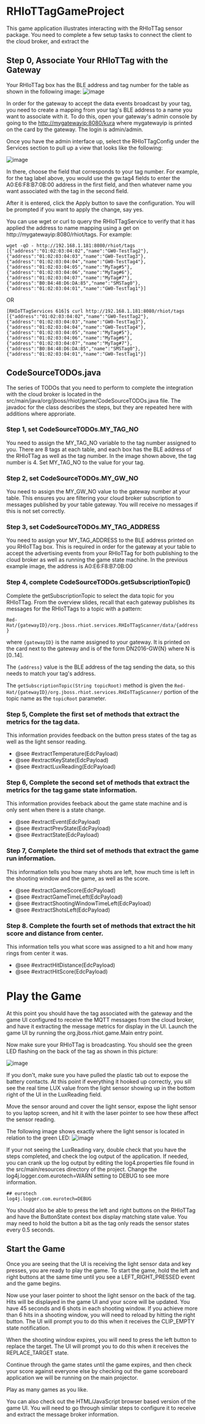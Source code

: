 # RHIoTTagGameProject

This game application illustrates interacting with the RHIoTTag sensor package. You need to complete a few setup tasks to connect the client to the cloud broker, and extract the 

## Step 0, Associate Your RHIoTTag with the Gateway
Your RHIoTTag box has the BLE address and tag number for the table as shown in the following image:
![image](src/main/resources/TagLabel.png)

In order for the gateway to accept the data events broadcast by your tag, you need to create a mapping from your tag's BLE address to a name you want to associate with it. To do this, open your gateway's admin console by going to the [http://mygatewayip:8080/kura](http://mygatewayip:8080/kura) where mygatewayip is printed on the card by the gateway. The login is admin/admin.

Once you have the admin interface up, select the RHIoTTagConfig under the Services section to pull up a view that looks like the following:

![image](src/main/resources/RHIoTTagConfig.png)

In there, choose the field that corresponds to your tag number. For example, for the tag label above, you would use the gw.tag4 fields to enter the A0:E6:F8:B7:0B:00 address in the first field, and then whatever name you want associated with the tag in the second field.

After it is entered, click the Apply button to save the configuration. You will be prompted if you want to apply the change, say yes.

You can use wget or curl to query the RHIoTTagService to verify that it has applied the address to name mapping using a get on http://mygatewayip:8080/rhiot/tags. For example:

`wget -qO - http://192.168.1.181:8080/rhiot/tags
[{"address":"01:02:03:04:02","name":"GW0-TestTag2"},{"address":"01:02:03:04:03","name":"GW0-TestTag3"},{"address":"01:02:03:04:04","name":"GW0-TestTag4"},{"address":"01:02:03:04:05","name":"MyTag#5"},{"address":"01:02:03:04:06","name":"MyTag#6"},{"address":"01:02:03:04:07","name":"MyTag#7"},{"address":"B0:B4:48:D6:DA:85","name":"SMSTag0"},{"address":"01:02:03:04:01","name":"GW0-TestTag1"}]`

OR

`[RHIoTTagServices 616]$ curl http://192.168.1.181:8080/rhiot/tags
[{"address":"01:02:03:04:02","name":"GW0-TestTag2"},{"address":"01:02:03:04:03","name":"GW0-TestTag3"},{"address":"01:02:03:04:04","name":"GW0-TestTag4"},{"address":"01:02:03:04:05","name":"MyTag#5"},{"address":"01:02:03:04:06","name":"MyTag#6"},{"address":"01:02:03:04:07","name":"MyTag#7"},{"address":"B0:B4:48:D6:DA:85","name":"SMSTag0"},{"address":"01:02:03:04:01","name":"GW0-TestTag1"}]`


## CodeSourceTODOs.java
The series of TODOs that you need to perform to complete the integration with the cloud broker is located in the src/main/java/org/jboss/rhiot/game/CodeSourceTODOs.java file. The javadoc for the class describes the steps, but they are repeated here with additions where approriate.

### Step 1, set CodeSourceTODOs.MY_TAG_NO
You need to assign the MY_TAG_NO variable to the tag number assigned to you. There are 8 tags at each table, and each box has the BLE address of the RHIoTTag as well as the tag number. In the image shown above, the tag number is 4. Set MY_TAG_NO to the value for your tag.



### Step 2, set CodeSourceTODOs.MY_GW_NO

You need to assign the MY_GW_NO value to the gateway number at your table. This ensures you are filtering your cloud broker subscription to messages published by your table gateway. You will receive no messages if this is not set correctly.

### Step 3, set CodeSourceTODOs.MY_TAG_ADDRESS

You need to assign your MY_TAG_ADDRESS to the BLE address printed on you RHIoTTag box. This is required in order for the gateway at your table to accept the advertising events from your RHIoTTag for both publishing to the cloud broker as well as running the game state machine. In the previous example image, the address is A0:E6:F8:B7:0B:00

### Step 4, complete CodeSourceTODOs.getSubscriptionTopic()

Complete the getSubscriptionTopic to select the data topic for you RHIoTTag. From the overview slides, recall that each gateway publishes its messages for the RHIoTTags to a topic with a pattern:

`Red-Hat/{gatewayID}/org.jboss.rhiot.services.RHIoTTagScanner/data/{address}` 

where `{gatewayID}` is the name assigned to your gateway. It is printed on the card next to the gateway and is of the form DN2016-GW{N} where N is [0..14].

The `{address}` value is the BLE address of the tag sending the data, so this needs to match your tag's address.

The `getSubscriptionTopic(String topicRoot)` method is given the `Red-Hat/{gatewayID}/org.jboss.rhiot.services.RHIoTTagScanner/` portion of the topic name as the `topicRoot` parameter.

### Step 5, Complete the first set of methods that extract the metrics for the tag data. 

This information provides feedback on the button press states of the tag as well as the light sensor reading.

 * @see #extractTemperature(EdcPayload)
 * @see #extractKeyState(EdcPayload)
 * @see #extractLuxReading(EdcPayload)

### Step 6, Complete the second set of methods that extract the metrics for the tag game state information.

This information provides feeback about the game state machine and is only sent when there is a state change.

 * @see #extractEvent(EdcPayload)
 * @see #extractPrevState(EdcPayload)
 * @see #extractState(EdcPayload)


### Step 7, Complete the third set of methods that extract the game run information.

This information tells you how many shots are left, how much time is left in the shooting window and the game, as well as the score.

 * @see #extractGameScore(EdcPayload)
 * @see #extractGameTimeLeft(EdcPayload)
 * @see #extractShootingWindowTimeLeft(EdcPayload)
 * @see #extractShotsLeft(EdcPayload)

### Step 8. Complete the fourth set of methods that extract the hit score and distance from center.

This information tells you what score was assigned to a hit and how many rings from center it was.

 * @see #extractHitDistance(EdcPayload)
 * @see #extractHitScore(EdcPayload)
 

# Play the Game
At this point you should have the tag associated with the gateway and the game UI configured to receive the MQTT messages from the cloud broker, and have it extracting the message metrics for display in the UI.  Launch the game UI by running the org.jboss.rhiot.game.Main entry point.

Now make sure your RHIoTTag is broadcasting. You should see the green LED flashing on the back of the tag as shown in this picture:

![image](src/main/resources/TagLED.gif)

If you don't, make sure you have pulled the plastic tab out to expose the battery contacts. At this point if everything it hooked up correctly, you sill see the real time LUX value from the light sensor showing up in the bottom right of the UI in the LuxReading field.

Move the sensor around and cover the light sensor, expose the light sensor to you laptop screen, and hit it with the laser pointer to see how these affect the sensor reading.

The following image shows exactly where the light sensor is located in relation to the green LED:
![image](src/main/resources/LuxSensor.png)

If your not seeing the LuxReading vary, double check that you have the steps completed, and check the log output of the application. If needed, you can crank up the log output by editing the log4.properties file found in the src/main/resources directory of the project. Change the log4j.logger.com.eurotech=WARN setting to DEBUG to see more information.

```
## eurotech
log4j.logger.com.eurotech=DEBUG
```

You should also be able to press the left and right buttons on the RHIoTTag and have the ButtonState context box display matching state value. You may need to hold the button a bit as the tag only reads the sensor states every 0.5 seconds.


## Start the Game
Once you are seeing that the UI is receiving the light sensor data and key presses, you are ready to play the game. To start the game, hold the left and right buttons at the same time until you see a LEFT_RIGHT_PRESSED event and the game begins.

Now use your laser pointer to shoot the light sensor on the back of the tag. Hits will be displayed in the game UI and your score will be updated. You have 45 seconds and 6 shots in each shooting window. If you achieve more than 6 hits in a shooting window, you will need to reload by hitting the right button. The UI will prompt you to do this when it receives the CLIP_EMPTY state notification.

When the shooting window expires, you will need to press the left button to replace the target. The UI will prompt you to do this when it receives the REPLACE_TARGET state.

Continue through the game states until the game expires, and then check your score against everyone else by checking out the game scoreboard application we will be running on the main projector.

Play as many games as you like.

You can also check out the HTML/JavaScript browser based version of the game UI. You will need to go through similar steps to configure it to receive and extract the message broker information.
